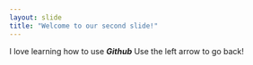 ```yaml
---
layout: slide
title: "Welcome to our second slide!"
---
```

I love learning how to use __*Github*__
Use the left arrow to go back!
